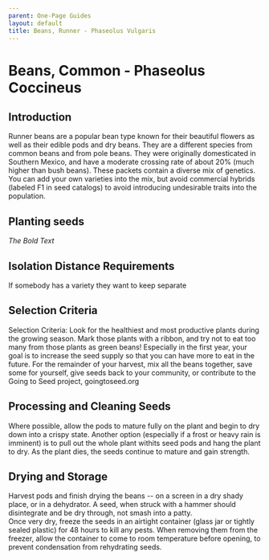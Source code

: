 ```yaml
---
parent: One-Page Guides
layout: default
title: Beans, Runner - Phaseolus Vulgaris
---
```


# Beans, Common - Phaseolus Coccineus

## Introduction
Runner beans are a popular bean type known for their beautiful flowers as well as their edible pods and dry beans. They are a different species from common beans and from pole beans.  They were originally domesticated in Southern Mexico, and have a moderate crossing rate of about 20% (much higher than bush beans). 
These packets contain a diverse mix of genetics. You can add your own varieties into the mix, but avoid commercial hybrids (labeled F1 in seed catalogs) to avoid introducing undesirable traits into the population.

## Planting seeds
*The Bold Text*

## Isolation Distance Requirements
If somebody has a variety they want to keep separate

## Selection Criteria
Selection Criteria:   Look for the healthiest and most productive plants during the growing season. Mark those plants with a ribbon, and try not to eat too many from  those plants as green beans!  Especially in the first year, your goal is to increase the seed supply so that you can have more to eat in the future.   For the remainder of your harvest, mix all the beans together, save some for yourself,  give seeds back to your community, or contribute to the Going to Seed project, goingtoseed.org

## Processing and Cleaning Seeds
Where possible, allow the pods to mature fully on the plant and begin to dry down into a crispy state. Another option (especially if a frost or heavy rain is imminent) is to pull out the whole plant withits seed pods and hang the plant to dry. As the plant dies, the seeds continue to mature and gain strength.

## Drying and Storage
Harvest pods and finish drying the beans -- on a screen in a dry shady place, or in a dehydrator. A seed, when struck with a hammer should disintegrate and be dry through, not smash into a patty.   
Once very dry, freeze the seeds in an airtight container (glass jar or tightly sealed plastic) for 48 hours to kill any pests. When removing them from the freezer, allow the container to come to room temperature before opening, to prevent condensation from rehydrating seeds.
